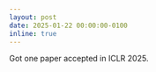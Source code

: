 ```yaml
---
layout: post
date: 2025-01-22 00:00:00-0100
inline: true
---
```


Got one paper accepted in ICLR 2025.
